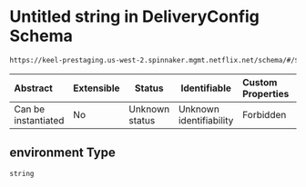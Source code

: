 # Untitled string in DeliveryConfig Schema

```txt
https://keel-prestaging.us-west-2.spinnaker.mgmt.netflix.net/schema/#/$defs/DependsOnConstraint/properties/environment
```




| Abstract            | Extensible | Status         | Identifiable            | Custom Properties | Additional Properties | Access Restrictions | Defined In                                                    |
| :------------------ | ---------- | -------------- | ----------------------- | :---------------- | --------------------- | ------------------- | ------------------------------------------------------------- |
| Can be instantiated | No         | Unknown status | Unknown identifiability | Forbidden         | Allowed               | none                | [keel.schema.json\*](keel.schema.json "open original schema") |

## environment Type

`string`
